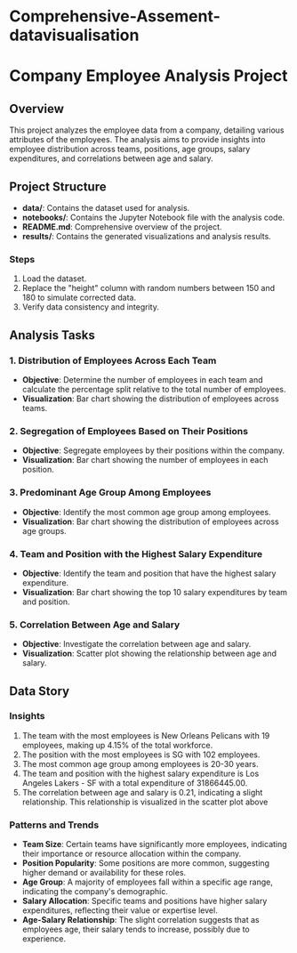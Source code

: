 # Comprehensive-Assement-datavisualisation
# Company Employee Analysis Project

## Overview

This project analyzes the employee data from a company, detailing various attributes of the employees. The analysis aims to provide insights into employee distribution across teams, positions, age groups, salary expenditures, and correlations between age and salary.

## Project Structure

- **data/**: Contains the dataset used for analysis.
- **notebooks/**: Contains the Jupyter Notebook file with the analysis code.
- **README.md**: Comprehensive overview of the project.
- **results/**: Contains the generated visualizations and analysis results.

### Steps
1. Load the dataset.
2. Replace the "height" column with random numbers between 150 and 180 to simulate corrected data.
3. Verify data consistency and integrity.

## Analysis Tasks

### 1. Distribution of Employees Across Each Team
- **Objective**: Determine the number of employees in each team and calculate the percentage split relative to the total number of employees.
- **Visualization**: Bar chart showing the distribution of employees across teams.

### 2. Segregation of Employees Based on Their Positions
- **Objective**: Segregate employees by their positions within the company.
- **Visualization**: Bar chart showing the number of employees in each position.

### 3. Predominant Age Group Among Employees
- **Objective**: Identify the most common age group among employees.
- **Visualization**: Bar chart showing the distribution of employees across age groups.

### 4. Team and Position with the Highest Salary Expenditure
- **Objective**: Identify the team and position that have the highest salary expenditure.
- **Visualization**: Bar chart showing the top 10 salary expenditures by team and position.

### 5. Correlation Between Age and Salary
- **Objective**: Investigate the correlation between age and salary.
- **Visualization**: Scatter plot showing the relationship between age and salary.

## Data Story

### Insights
1. The team with the most employees is New Orleans Pelicans with 19 employees, making up 4.15% of the total workforce.
2. The position with the most employees is SG with 102 employees.
3. The most common age group among employees is 20-30 years.
4. The team and position with the highest salary expenditure is Los Angeles Lakers - SF with a total expenditure of 31866445.00.
5. The correlation between age and salary is 0.21, indicating a slight relationship. This relationship is visualized in the scatter plot above

### Patterns and Trends
- **Team Size**: Certain teams have significantly more employees, indicating their importance or resource allocation within the company.
- **Position Popularity**: Some positions are more common, suggesting higher demand or availability for these roles.
- **Age Group**: A majority of employees fall within a specific age range, indicating the company's demographic.
- **Salary Allocation**: Specific teams and positions have higher salary expenditures, reflecting their value or expertise level.
- **Age-Salary Relationship**: The slight correlation suggests that as employees age, their salary tends to increase, possibly due to experience.

